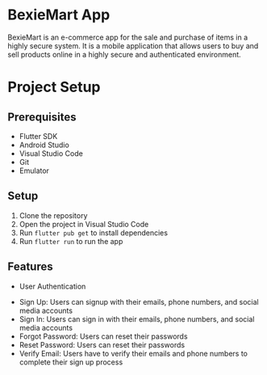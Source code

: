 # BexieMart App
BexieMart is an e-commerce app for the sale and purchase of items in a highly secure system. It is a mobile application that allows users to buy and sell products online in a highly secure and authenticated environment.


# Project Setup

## Prerequisites

- Flutter SDK
- Android Studio
- Visual Studio Code
- Git
- Emulator

## Setup

1. Clone the repository
2. Open the project in Visual Studio Code
3. Run `flutter pub get` to install dependencies
4. Run `flutter run` to run the app

## Features
- User Authentication
* Sign Up: Users can signup with their emails, phone numbers, and social media accounts
* Sign In: Users can sign in with their emails, phone numbers, and social media accounts
* Forgot Password: Users can reset their passwords
* Reset Password: Users can reset their passwords
* Verify Email: Users have to verify their emails and phone numbers to complete their sign up process


